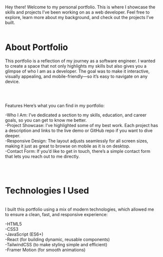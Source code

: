 Hey there! Welcome to my personal portfolio. This is where I showcase the skills and projects I’ve been working on as a web developer. Feel free to explore, learn more about my background, and check out the projects I’ve built.
<br> <br>

<h1>About  Portfolio</h1>
This portfolio is a reflection of my journey as a software engineer. I wanted to create a space that not only highlights my skills but also gives you a glimpse of who I am as a developer. The goal was to make it interactive, visually appealing, and mobile-friendly—so it’s easy to navigate on any device.

<br><br>

Features
Here’s what you can find in my portfolio:

-Who I Am: I’ve dedicated a section to my skills, education, and career goals, so you can get to know me better.<br>
-Project Showcase: I’ve highlighted some of my best work. Each project has a description and links to the live demo or GitHub repo if you want to dive deeper.<br>
-Responsive Design: The layout adjusts seamlessly for all screen sizes, making it just as great to browse on mobile as it is on desktop.<br>
-Contact Form: If you’d like to get in touch, there’s a simple contact form that lets you reach out to me directly.<br>

<br><br>

<h1>Technologies I Used</h1> <br>
I built this portfolio using a mix of modern technologies, which allowed me to ensure a clean, fast, and responsive experience: <br>

-HTML5<br>
-CSS3<br>
-JavaScript (ES6+)<br>
-React (for building dynamic, reusable components)<br>
-TailwindCSS (to make styling simple and efficient)<br>
-Framer Motion (for smooth animations)<br>

<br>
<br>
